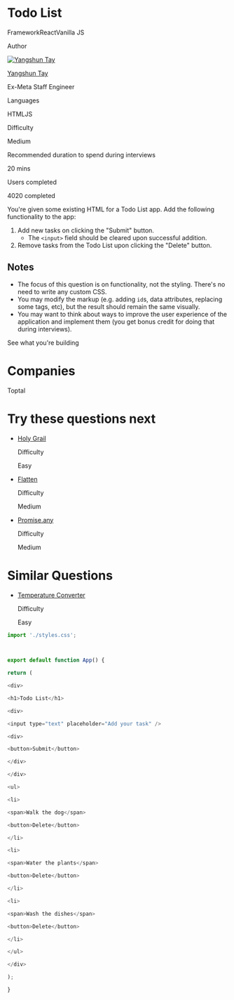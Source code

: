 # Todo List

FrameworkReactVanilla JS

Author

[![Yangshun Tay](https://www.greatfrontend.com/img/team/yangshun.jpg)](https://www.linkedin.com/in/yangshun)

[Yangshun Tay](https://www.linkedin.com/in/yangshun)[](https://www.linkedin.com/in/yangshun)

Ex-Meta Staff Engineer

Languages

HTMLJS

Difficulty

Medium

Recommended duration to spend during interviews

20 mins

Users completed

4020 completed

You're given some existing HTML for a Todo List app. Add the following functionality to the app:

1. Add new tasks on clicking the "Submit" button.
    - The `<input>` field should be cleared upon successful addition.
2. Remove tasks from the Todo List upon clicking the "Delete" button.

## Notes

- The focus of this question is on functionality, not the styling. There's no need to write any custom CSS.
- You may modify the markup (e.g. adding `id`s, data attributes, replacing some tags, etc), but the result should remain the same visually.
- You may want to think about ways to improve the user experience of the application and implement them (you get bonus credit for doing that during interviews).

See what you're building

# Companies

Toptal

# Try these questions next

- [Holy Grail](https://www.greatfrontend.com/questions/user-interface/holy-grail)
    
    Difficulty
    
    Easy
    
- [Flatten](https://www.greatfrontend.com/questions/javascript/flatten)
    
    Difficulty
    
    Medium
    
- [Promise.any](https://www.greatfrontend.com/questions/javascript/promise-any)
    
    Difficulty
    
    Medium
    

# Similar Questions

- [Temperature Converter](https://www.greatfrontend.com/questions/user-interface/temperature-converter)
    
    Difficulty
    
    Easy

```js
import './styles.css';

  

export default function App() {

return (

<div>

<h1>Todo List</h1>

<div>

<input type="text" placeholder="Add your task" />

<div>

<button>Submit</button>

</div>

</div>

<ul>

<li>

<span>Walk the dog</span>

<button>Delete</button>

</li>

<li>

<span>Water the plants</span>

<button>Delete</button>

</li>

<li>

<span>Wash the dishes</span>

<button>Delete</button>

</li>

</ul>

</div>

);

}
```